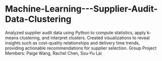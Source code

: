 # Machine-Learning---Supplier-Audit-Data-Clustering
Analyzed supplier audit data using Python to compute statistics, apply k-means clustering, and interpret clusters. Created visualizations to reveal insights such as cost-quality relationships and delivery time trends, providing actionable recommendations for supplier selection.
Group Project Members: Paige Wang, Rachel Chen, Ssu-Yu Lai

